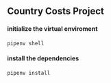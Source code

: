 ## Country Costs Project

#### initialize the virtual enviroment
`pipenv shell` 

#### install the dependencies
`pipenv install`